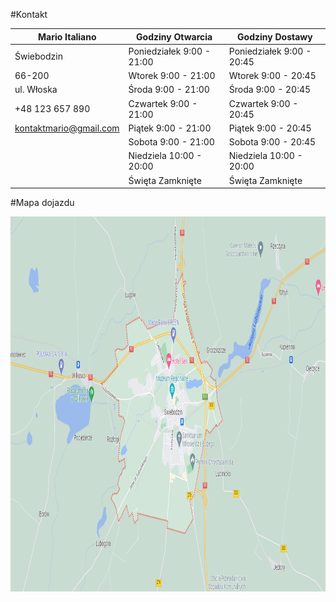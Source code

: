 
#Kontakt 



| **Mario Italiano** | Godziny Otwarcia | Godziny Dostawy|
|------------|------------|-------------|
| Świebodzin | Poniedziałek 9:00 - 21:00 | Poniedziałek 9:00 - 20:45     |
| 66-200     | Wtorek  9:00 - 21:00      |  Wtorek 9:00 - 20:45       |
| ul. Włoska | Środa    9:00 - 21:00     |  Środa 9:00 - 20:45      |
| +48 123 657 890           | Czwartek   9:00 - 21:00   |  Czwartek 9:00 - 20:45      |
|  kontaktmario@gmail.com          | Piątek   9:00 - 21:00  |  Piątek 9:00 - 20:45       |
|            | Sobota  9:00 - 21:00     |  Sobota 9:00 - 20:45      |
|            | Niedziela 10:00 - 20:00       |  Niedziela 10:00 - 20:00     |
|            | Święta  Zamknięte  |  Święta Zamknięte      |



#Mapa dojazdu

<img src="img/mapa.png" style="width:100%; height:600px;"> 
